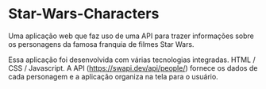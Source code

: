 # Star-Wars-Characters
Uma aplicação web que faz uso de uma API para trazer informações sobre os personagens da famosa franquia de filmes Star Wars.

Essa aplicação foi desenvolvida com várias tecnologias integradas. HTML / CSS / Javascript.
A API (https://swapi.dev/api/people/) fornece os dados de cada personagem e a aplicação organiza na tela para o usuário. 
